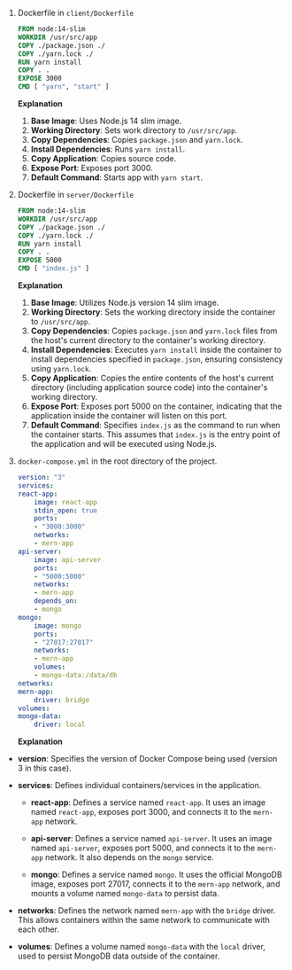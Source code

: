 1. Dockerfile in  ``` client/Dockerfile ```
    ```Dockerfile 
    FROM node:14-slim
    WORKDIR /usr/src/app 
    COPY ./package.json ./ 
    COPY ./yarn.lock ./ 
    RUN yarn install 
    COPY . . 
    EXPOSE 3000 
    CMD [ "yarn", "start" ] 
    ```
    <b>Explanation</b>
    1. **Base Image**: Uses Node.js 14 slim image.
    2. **Working Directory**: Sets work directory to `/usr/src/app`.
    3. **Copy Dependencies**: Copies `package.json` and `yarn.lock`.
    4. **Install Dependencies**: Runs `yarn install`.
    5. **Copy Application**: Copies source code.
    6. **Expose Port**: Exposes port 3000.
    7. **Default Command**: Starts app with `yarn start`.

2. Dockerfile in ``` server/Dockerfile ``` 
    ```Dockerfile 
    FROM node:14-slim
    WORKDIR /usr/src/app
    COPY ./package.json ./
    COPY ./yarn.lock ./
    RUN yarn install
    COPY . .
    EXPOSE 5000
    CMD [ "index.js" ] 
    ```
    <b>Explanation</b>
    1. **Base Image**: Utilizes Node.js version 14 slim image.
    2. **Working Directory**: Sets the working directory inside the container to `/usr/src/app`.
    3. **Copy Dependencies**: Copies `package.json` and `yarn.lock` files from the host's current directory to the container's working directory.
    4. **Install Dependencies**: Executes `yarn install` inside the container to install dependencies specified in `package.json`, ensuring consistency using `yarn.lock`.
    5. **Copy Application**: Copies the entire contents of the host's current directory (including application source code) into the container's working directory.
    6. **Expose Port**: Exposes port 5000 on the container, indicating that the application inside the container will listen on this port.
    7. **Default Command**: Specifies `index.js` as the command to run when the container starts. This assumes that `index.js` is the entry point of the application and will be executed using Node.js.

3. ``` docker-compose.yml ``` in the root directory of the project.
    ```yaml
    version: "3"
    services:
    react-app:
        image: react-app
        stdin_open: true
        ports: 
        - "3000:3000"
        networks:
        - mern-app
    api-server:
        image: api-server
        ports:
        - "5000:5000"
        networks:
        - mern-app
        depends_on:
        - mongo
    mongo:
        image: mongo
        ports:
        - "27017:27017"
        networks:
        - mern-app
        volumes:
        - mongo-data:/data/db
    networks:
    mern-app:
        driver: bridge
    volumes:
    mongo-data:
        driver: local
    ```
    <b>Explanation</b>
  - **version**: Specifies the version of Docker Compose being used (version 3 in this case).
  
  - **services**: Defines individual containers/services in the application.
  
    - **react-app**: Defines a service named `react-app`. It uses an image named `react-app`, exposes port 3000, and connects it to the `mern-app` network.
  
    - **api-server**: Defines a service named `api-server`. It uses an image named `api-server`, exposes port 5000, and connects it to the `mern-app` network. It also depends on the `mongo` service.
  
    - **mongo**: Defines a service named `mongo`. It uses the official MongoDB image, exposes port 27017, connects it to the `mern-app` network, and mounts a volume named `mongo-data` to persist data.
  
  - **networks**: Defines the network named `mern-app` with the `bridge` driver. This allows containers within the same network to communicate with each other.
  
  - **volumes**: Defines a volume named `mongo-data` with the `local` driver, used to persist MongoDB data outside of the container.
